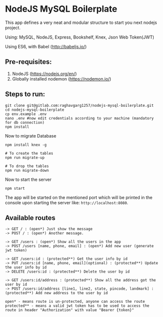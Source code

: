 # NodeJS MySQL Boilerplate

This app defines a very neat and modular structure to start you next nodejs project.

Using: MySQL, NodeJS, Express, Bookshelf, Knex, Json Web Token(JWT)

Using ES6, with Babel (http://babeljs.io/)


## Pre-requisites:
1. NodeJS (https://nodejs.org/en/)
2. Globally installed nodemon (https://nodemon.io/)


## Steps to run:
```
git clone git@gitlab.com:raghavgarg1257/nodejs-mysql-boilerplate.git
cd nodejs-mysql-boilerplate
cp env.example .env
nano .env #now edit credentials according to your machine (mandatory for db connection)
npm install
```
Now to migrate Database
```
npm install knex -g

# To create the tables
npm run migrate-up

# To drop the tables
npm run migrate-down
```
Now to start the server
```
npm start
```
The app will be started on the mentioned port which will be printed in the console upon starting the server like: `http://localhost:8080`.


## Available routes
```
-> GET / : (open*) Just show the message
-> POST / : (open*) Another message.

-> GET /users : (open*) Show all the users in the app
-> POST /users [name, phone, email] : (open*) Add new user (generate jwt token)

-> GET /users:id : (protected**) Get the user info by id
-> PUT /users:id [name, phone, email](optional) : (protected**) Update the user info by id
-> DELETE /users:id : (protected**) Delete the user by id

-> GET /users:id/address : (protected**) Show all the address got the user by id
-> POST /users:id/address [line1, line2, state, pincode, landmark] : (protected**) Add new address to the user by id

open* - means route is un-protected, anyone can access the route
protected** - means a valid jwt token has to be used to access the route in header "Authorization" with value "Bearer {token}"
```
